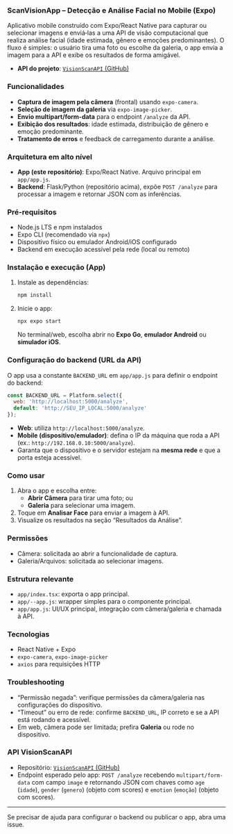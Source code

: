 ### ScanVisionApp – Detecção e Análise Facial no Mobile (Expo)

Aplicativo mobile construído com Expo/React Native para capturar ou selecionar imagens e enviá‑las a uma API de visão computacional que realiza análise facial (idade estimada, gênero e emoções predominantes). O fluxo é simples: o usuário tira uma foto ou escolhe da galeria, o app envia a imagem para a API e exibe os resultados de forma amigável.

- **API do projeto**: [`VisionScanAPI` (GitHub)](https://github.com/PedroJanneo/VisionScanAPI.git)

### Funcionalidades

- **Captura de imagem pela câmera** (frontal) usando `expo-camera`.
- **Seleção de imagem da galeria** via `expo-image-picker`.
- **Envio multipart/form-data** para o endpoint `/analyze` da API.
- **Exibição dos resultados**: idade estimada, distribuição de gênero e emoção predominante.
- **Tratamento de erros** e feedback de carregamento durante a análise.

### Arquitetura em alto nível

- **App (este repositório)**: Expo/React Native. Arquivo principal em `app/app.js`.
- **Backend**: Flask/Python (repositório acima), expõe `POST /analyze` para processar a imagem e retornar JSON com as inferências.

### Pré‑requisitos

- Node.js LTS e npm instalados
- Expo CLI (recomendado via `npx`)
- Dispositivo físico ou emulador Android/iOS configurado
- Backend em execução acessível pela rede (local ou remoto)

### Instalação e execução (App)

1. Instale as dependências:

   ```bash
   npm install
   ```

2. Inicie o app:

   ```bash
   npx expo start
   ```

   No terminal/web, escolha abrir no **Expo Go**, **emulador Android** ou **simulador iOS**.

### Configuração do backend (URL da API)

O app usa a constante `BACKEND_URL` em `app/app.js` para definir o endpoint do backend:

```js
const BACKEND_URL = Platform.select({
  web: 'http://localhost:5000/analyze',
  default: 'http://SEU_IP_LOCAL:5000/analyze'
});
```

- **Web**: utiliza `http://localhost:5000/analyze`.
- **Mobile (dispositivo/emulador)**: defina o IP da máquina que roda a API (ex.: `http://192.168.0.10:5000/analyze`).
- Garanta que o dispositivo e o servidor estejam na **mesma rede** e que a porta esteja acessível.

### Como usar

1. Abra o app e escolha entre:
   - **Abrir Câmera** para tirar uma foto; ou
   - **Galeria** para selecionar uma imagem.
2. Toque em **Analisar Face** para enviar a imagem à API.
3. Visualize os resultados na seção “Resultados da Análise”.

### Permissões

- Câmera: solicitada ao abrir a funcionalidade de captura.
- Galeria/Arquivos: solicitada ao selecionar imagens.

### Estrutura relevante

- `app/index.tsx`: exporta o app principal.
- `app/--app.js`: wrapper simples para o componente principal.
- `app/app.js`: UI/UX principal, integração com câmera/galeria e chamada à API.

### Tecnologias

- React Native + Expo
- `expo-camera`, `expo-image-picker`
- `axios` para requisições HTTP

### Troubleshooting

- “Permissão negada”: verifique permissões da câmera/galeria nas configurações do dispositivo.
- “Timeout” ou erro de rede: confirme `BACKEND_URL`, IP correto e se a API está rodando e acessível.
- Em web, câmera pode ser limitada; prefira **Galeria** ou rode no dispositivo.

### API VisionScanAPI

- Repositório: [`VisionScanAPI` (GitHub)](https://github.com/PedroJanneo/VisionScanAPI.git)
- Endpoint esperado pelo app: `POST /analyze` recebendo `multipart/form-data` com campo `image` e retornando JSON com chaves como `age` (`idade`), `gender` (`genero`) (objeto com scores) e `emotion` (`emoção`) (objeto com scores).

---

Se precisar de ajuda para configurar o backend ou publicar o app, abra uma issue.
